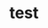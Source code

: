 ---
layout: "page"
title: "test"
parent: "v1.0.1"
has_toc: false
grand_parent: "API - Reference"
has_children: false
nav_order: 2
---